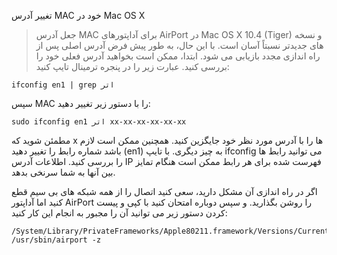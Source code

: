 تغییر آدرس MAC خود در Mac OS X

> جعل آدرس MAC برای آداپتورهای AirPort در Mac OS X 10.4 (Tiger) و نسخه های جدیدتر نسبتاً آسان است. با این حال،
به طور پیش فرض آدرس اصلی پس از راه اندازی مجدد بازیابی می شود. ابتدا، ممکن است بخواهید آدرس فعلی خود را بررسی کنید.
عبارت زیر را در پنجره ترمینال تایپ کنید:

    ifconfig en1 | grep اتر

سپس MAC را با دستور زیر تغییر دهید:

    sudo ifconfig en1 اتر xx-xx-xx-xx-xx-xx

مطمئن شوید که x ها را با آدرس مورد نظر خود جایگزین کنید. همچنین ممکن است لازم باشد شماره رابط را تغییر دهید
(en1) به چیز دیگری. با تایپ ifconfig می توانید رابط ها را بررسی کنید. اطلاعات آدرس IP فهرست شده برای هر رابط
ممکن است هنگام تمایز بین آنها به شما سرنخی بدهد.

اگر در راه اندازی آن مشکل دارید، سعی کنید اتصال را از همه شبکه های بی سیم قطع کنید اما آداپتور AirPort را روشن بگذارید.
و سپس دوباره امتحان کنید با کپی و پیست کردن دستور زیر می توانید آن را مجبور به انجام این کار کنید:

    /System/Library/PrivateFrameworks/Apple80211.framework/Versions/Current/Resources/airport /usr/sbin/airport -z

